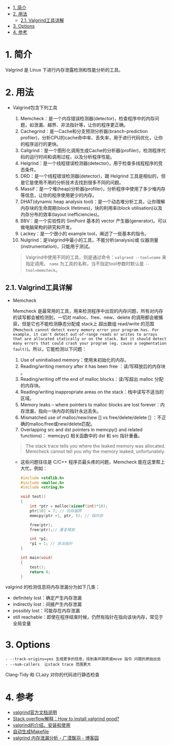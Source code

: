 <!--
 * @Author: JohnJeep
 * @Date: 2021-01-05 22:07:57
 * @LastEditTime: 2022-07-15 18:22:29
 * @LastEditors: JohnJeep JohnJeep1985@gail.com
 * @Description: 一步一步地剖析Valgrind工具的使用
-->

<!-- TOC -->

- [1. 简介](#1-简介)
- [2. 用法](#2-用法)
  - [2.1. Valgrind工具详解](#21-valgrind工具详解)
- [3. Options](#3-options)
- [4. 参考](#4-参考)

<!-- /TOC -->

# 1. 简介

Valgrind 是 Linux 下进行内存泄露检测和性能分析的工具。

# 2. 用法

- Valgrind包含下列工具
  
  1. Memcheck：是一个内存错误检测器(detector)，检查程序中的内存问题，如泄漏、越界、非法指针等，让你的程序更正确。
  2. Cachegrind：是一Cache和分支预测分析器(branch-prediction profiler)，分析CPU的cache命中率、丢失率，用于进行代码优化，让你的程序运行的更快。
  3. Callgrind：是一个图形化调用生成Cache的分析器(profiler)，检测程序代码的运行时间和调用过程，以及分析程序性能。
  4. Helgrind：是一个线程错误检测器(detector)，用于检查多线程程序的竞态条件。
  5. DRD：是一个线程错误检测器(detector)，跟 Helgrind 工具是相似的，但是它是使用不用的分析技术去找到很多不同的问题。
  6. Massif：是一个堆(heap)分析器(profiler)，分析程序中使用了多少堆内存等信息，让你的程序使用更少的内存。
  7. DHAT(dynamic heap analysis tool)：是一个动态堆分析工具，让你理解内存块的生命周期(block lifetimes)，块的利用率(block utilisation)以及内存分布的效率(layout inefficiencies)。
  8. BBV：是一个实验性的 SimPoint 基本的 vector 产生器(generator)。可以做电脑架构的研究和开发。
  9. Lackey：是一个很小的 example tool，阐述了一些基本的指令。
  10. Nulgrind：是Valgrind中最小的工具，不能分析(analysis)或 仪器测量(instrumentation)，只能用于测试。
  
  > Valgrind中使用不同的工具，则是通过命令：`valgrand --tool=name` 来指定调用， `name` 为工具的名称，当不指定tool参数时默认是 `--tool=memcheck`。
  
## 2.1. Valgrind工具详解

* Memcheck
  
  Memcheck 是最常用的工具，用来检测程序中出现的内存问题，所有对内存的读写都会被检测到，一切对 malloc、free、new、delete 的调用都会被捕获，但是它也不能检测静态分配或 stack上 超出数组 read/write 的范围(`Memcheck cannot detect every memory error your program has. For example, it can't detect out-of-range reads or writes to arrays that are allocated statically or on the stack. But it should detect many errors that could crash your program (eg. cause a segmentation fault)`)。所以，它能检测以下问题：
  
  1. Use of uninitialised memory：使用未初始化的内存。
  2. Reading/writing memory after it has been free ：读/写释放后的内存块 。
  3. Reading/writing off the end of malloc blocks：读/写超出 malloc 分配的内存块。
  4. Reading/writing inappropriate areas on the stack：栈中读写不适当的区域。
  5. Memory leaks – where pointers to malloc blocks are lost forever：内存泄漏，指向一块内存的指针永远丢失。
  6. Mismatched use of malloc/new/new [] vs free/delete/delete [] ：不正确的malloc/free或new/delete匹配。
  7. Overlapping src and dst pointers in memcpy() and related functions)： memcpy() 相关函数中的 dst 和 src 指针重叠。
  
  > The stack trace tells you where the leaked memory was allocated. Memcheck cannot tell you why the memory leaked, unfortunately. 
  
  - 这些问题往往是 C/C++ 程序员最头疼的问题，Memcheck 能在这里帮上大忙。例如：
    
    ```c
    #include <stdlib.h>  
    #include <malloc.h>  
    #include <string.h>  
    
    void test()  
    {  
        int *ptr = malloc(sizeof(int)*10);  
        ptr[10] = 7; // 内存越界  
        memcpy(ptr +1, ptr, 5); // 踩内存  
    
        free(ptr);   
        free(ptr);// 重复释放  
    
        int *p1;  
        *p1 = 1; // 非法指针  
    }  
    
    int main(void)  
    {  
        test();  
        return 0;  
    }  
    ```

valgrind 的检测信息将内存泄漏分为如下几类：

- definitely lost：确定产生内存泄漏
- indirectly lost：间接产生内存泄漏
- possibly lost：可能存在内存泄漏
- still reachable：即使在程序结束时候，仍然有指针在指向该块内存，常见于全局变量



# 3. Options

```
- --track-origins=yes 生成更多的信息，找到条件跳转或move 指令 问题的原始出处
- --num-callers  让stack trace 范围更大
```

Clang-Tidy 和 CLazy 对你的代码进行静态检查

# 4. 参考

- [valgrind官方文档说明](https://www.valgrind.org/downloads/current.html)
- [Stack overflow解释：How to install valgrind good?](https://stackoverflow.com/questions/24935217/how-to-install-valgrind-good/51671524)
- [valgrind的介绍、安装和使用](https://blog.csdn.net/justheretobe/article/details/52986461)
- [自动生成Makefile](https://blog.csdn.net/initphp/article/details/43705765#%E5%85%B3%E4%BA%8EAutotools)
- [valgrind 内存泄漏分析 - 广漠飘羽 - 博客园](https://www.cnblogs.com/gmpy/p/14778243.html)